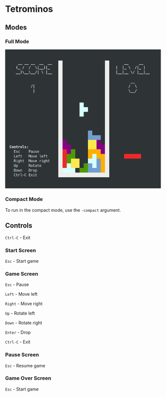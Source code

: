 # Tetrominos

## Modes

### Full Mode

![](.github/screenshot.png)

### Compact Mode

To run in the compact mode, use the `-compact` argument.

## Controls

`Ctrl-C` - Exit

### Start Screen

`Esc` - Start game

### Game Screen

`Esc`    - Pause

`Left`   - Move left

`Right`  - Move right

`Up`     - Rotate left

`Down`   - Rotate right

`Enter`  - Drop

`Ctrl-C` - Exit

### Pause Screen

`Esc` - Resume game

### Game Over Screen

`Esc` - Start game
